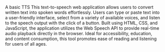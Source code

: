 A basic TTS 
This text-to-speech web application allows users to convert written text into spoken words effortlessly. Users can type or paste text into a user-friendly interface, select from a variety of available voices, and listen to the speech output with the click of a button. Built using HTML, CSS, and JavaScript, the application utilizes the Web Speech API to provide real-time audio playback directly in the browser. Ideal for accessibility, education, and content consumption, this tool promotes ease of reading and listening for users of all ages.
